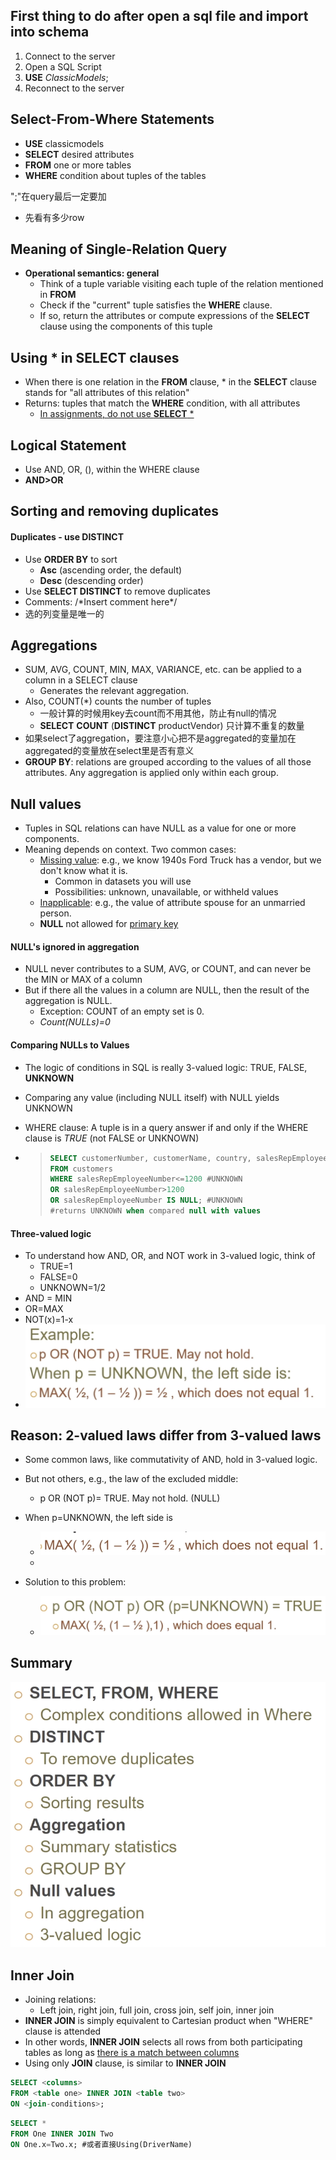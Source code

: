 ## First thing to do after open a sql file and import into schema

1. Connect to the server
2. Open a SQL Script
3. **USE** *ClassicModels*;
4. Reconnect to the server

## Select-From-Where Statements

- **USE** classicmodels
- **SELECT** desired attributes
- **FROM** one or more tables
- **WHERE** condition about tuples of the tables

";"在query最后一定要加

- 先看有多少row

## Meaning of Single-Relation Query

- **Operational semantics: general**
  - Think of a tuple variable visiting each tuple of the relation mentioned in **FROM**
  - Check if the "current" tuple satisfies the **WHERE** clause.
  - If so, return the attributes or compute expressions of the **SELECT** clause using the components of this tuple

## Using \* in SELECT clauses

- When there is one relation in the **FROM** clause, \* in the **SELECT** clause stands for "all attributes of this relation"
- Returns: tuples that match the **WHERE** condition, with all attributes
  - <u>In assignments, do not use **SELECT** *</u>

## Logical Statement

- Use AND, OR, (), within the WHERE clause
- **AND>OR**

## Sorting and removing duplicates

#### Duplicates - use DISTINCT

- Use **ORDER BY** to sort
  - **Asc** (ascending order, the default)
  - **Desc** (descending order)
- Use **SELECT DISTINCT** to remove duplicates
- Comments: /\*Insert comment here*/
- 选的列变量是唯一的

## Aggregations 

- SUM, AVG, COUNT, MIN, MAX, VARIANCE, etc. can be applied to a column in a SELECT clause
  - Generates the relevant aggregation.
- Also, COUNT(\*) counts the number of tuples
  - 一般计算的时候用key去count而不用其他，防止有null的情况
  - **SELECT** **COUNT** (**DISTINCT** productVendor) 只计算不重复的数量
- 如果select了aggregation，要注意小心把不是aggregated的变量加在aggregated的变量放在select里是否有意义
- **GROUP BY**: relations are grouped according to the values of all those attributes. Any aggregation is applied only within each group. 

## Null values

- Tuples in SQL relations can have NULL as a value for one or more components.
- Meaning depends on context. Two common cases:
  - <u>Missing value</u>: e.g., we know 1940s Ford Truck has a vendor, but we don't know what it is.
    - Common in datasets you will use
    - Possibilities: unknown, unavailable, or withheld values
  - <u>Inapplicable</u>: e.g., the value of attribute spouse for an unmarried person.
  - **NULL** not allowed for <u>primary key</u>

#### NULL's ignored in aggregation

- NULL never contributes to a SUM, AVG, or COUNT, and can never be the MIN or MAX of a column
- But if there all the values in a column are NULL, then the result of the aggregation is NULL.
  - Exception: COUNT of an empty set is 0.
  - *Count(NULLs)=0*

#### Comparing NULLs to Values

- The logic of conditions in SQL is really 3-valued logic: TRUE, FALSE, **UNKNOWN**

- Comparing any value (including NULL itself) with NULL yields UNKNOWN

- WHERE clause: A tuple is in a query answer if and only if the WHERE clause is *TRUE* (not FALSE or UNKNOWN)

- > ```sql
  > SELECT customerNumber, customerName, country, salesRepEmployeeNumber
  > FROM customers
  > WHERE salesRepEmployeeNumber<=1200 #UNKNOWN
  > OR salesRepEmployeeNumber>1200
  > OR salesRepEmployeeNumber IS NULL; #UNKNOWN
  > #returns UNKNOWN when compared null with values
  > ```

#### Three-valued logic

- To understand how AND, OR, and NOT work in 3-valued logic, think of 
  - TRUE=1
  - FALSE=0
  - UNKNOWN=1/2
- AND = MIN
- OR=MAX
- NOT(x)=1-x
- ![image-20190902191543158](1.06.04_Select-From-Where.assets/image-20190902191543158.png)

## Reason: 2-valued laws differ from 3-valued laws

- Some common laws, like commutativity of AND, hold in 3-valued logic.

- But not others, e.g., the law of the excluded middle:

  - p OR (NOT p)= TRUE. May not hold. (NULL)

- When p=UNKNOWN, the left side is

  - ![image-20190902193820982](1.06.04_Select-From-Where.assets/image-20190902193820982.png)
  - 

- Solution to this problem:

  - ![image-20190902193835082](1.06.04_Select-From-Where.assets/image-20190902193835082.png)

  

## Summary 

![image-20190902194027451](1.06.04_Select-From-Where.assets/image-20190902194027451.png)

## Inner Join

- Joining relations:
  - Left join, right join, full join, cross join, self join, inner join
- **INNER JOIN** is simply equivalent to Cartesian product when "WHERE" clause is attended
- In other words, **INNER JOIN** selects all rows from both participating tables as long as <u>there is a match between columns</u>
- Using only **JOIN** clause, is similar to **INNER JOIN** 

```sql
SELECT <columns>
FROM <table one> INNER JOIN <table two>
ON <join-conditions>;
```

```sql
SELECT *
FROM One INNER JOIN Two
ON One.x=Two.x; #或者直接Using(DriverName)
```

